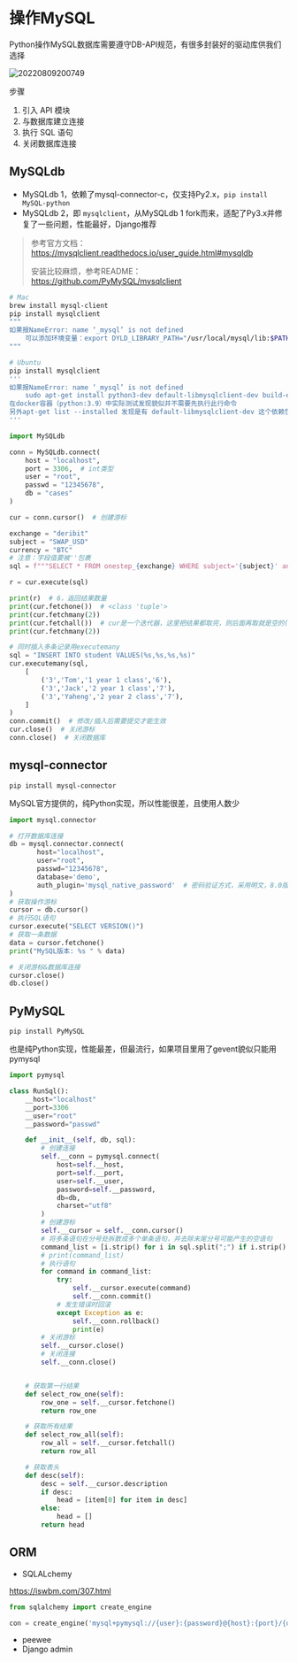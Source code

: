 # 操作MySQL

Python操作MySQL数据库需要遵守DB-API规范，有很多封装好的驱动库供我们选择

![20220809200749](http://image.zuoright.com/20220809200749.png)

步骤

1. 引入 API 模块
2. 与数据库建立连接
3. 执行 SQL 语句
4. 关闭数据库连接

## MySQLdb

- MySQLdb 1，依赖了mysql-connector-c，仅支持Py2.x，`pip install MySQL-python`
- MySQLdb 2，即 `mysqlclient`，从MySQLdb 1 fork而来，适配了Py3.x并修复了一些问题，性能最好，Django推荐

> 参考官方文档：<https://mysqlclient.readthedocs.io/user_guide.html#mysqldb>
>
> 安装比较麻烦，参考README：<https://github.com/PyMySQL/mysqlclient>

```bash
# Mac
brew install mysql-client
pip install mysqlclient
"""
如果报NameError: name ‘_mysql’ is not defined
    可以添加环境变量：export DYLD_LIBRARY_PATH="/usr/local/mysql/lib:$PATH"
"""

# Ubuntu
pip install mysqlclient
'''
如果报NameError: name ‘_mysql’ is not defined
    sudo apt-get install python3-dev default-libmysqlclient-dev build-essential
在docker容器（python:3.9）中实际测试发现貌似并不需要先执行此行命令
另外apt-get list --installed 发现是有 default-libmysqlclient-dev 这个依赖包的
'''
```

```python
import MySQLdb

conn = MySQLdb.connect(
    host = "localhost",
    port = 3306,  # int类型
    user = "root",
    passwd = "12345678",
    db = "cases"
)

cur = conn.cursor()  # 创建游标

exchange = "deribit"
subject = "SWAP_USD"
currency = "BTC"
# 注意：字段值要被''包裹
sql = f"""SELECT * FROM onestep_{exchange} WHERE subject='{subject}' and currency='{currency}'"""

r = cur.execute(sql)

print(r)  # 6，返回结果数量
print(cur.fetchone())  # <class 'tuple'>
print(cur.fetchmany(2))
print(cur.fetchall())  # cur是一个迭代器，这里把结果都取完，则后面再取就是空的()
print(cur.fetchmany(2))

# 同时插入多条记录用executemany
sql = "INSERT INTO student VALUES(%s,%s,%s,%s)"
cur.executemany(sql,
    [
        ('3','Tom','1 year 1 class','6'),
        ('3','Jack','2 year 1 class','7'),
        ('3','Yaheng','2 year 2 class','7'),
    ]
)
conn.commit()  # 修改/插入后需要提交才能生效
cur.close()  # 关闭游标
conn.close()  # 关闭数据库
```

## mysql-connector

`pip install mysql-connector`

MySQL官方提供的，纯Python实现，所以性能很差，且使用人数少

```python
import mysql.connector

# 打开数据库连接
db = mysql.connector.connect(
       host="localhost",
       user="root",
       passwd="12345678",
       database='demo', 
       auth_plugin='mysql_native_password'  # 密码验证方式，采用明文，8.0版本为caching_sha2_password
)
# 获取操作游标 
cursor = db.cursor()
# 执行SQL语句
cursor.execute("SELECT VERSION()")
# 获取一条数据
data = cursor.fetchone()
print("MySQL版本: %s " % data)

# 关闭游标&数据库连接
cursor.close()
db.close()
```

## PyMySQL

`pip install PyMySQL`

也是纯Python实现，性能最差，但最流行，如果项目里用了gevent貌似只能用pymysql

```python
import pymysql

class RunSql():
    __host="localhost"
    __port=3306
    __user="root"
    __password="passwd"

    def __init__(self, db, sql):
        # 创建连接
        self.__conn = pymysql.connect(
            host=self.__host, 
            port=self.__port, 
            user=self.__user, 
            password=self.__password, 
            db=db, 
            charset="utf8"
        )
        # 创建游标
        self.__cursor = self.__conn.cursor()
        # 将多条语句在分号处拆散成多个单条语句，并去除末尾分号可能产生的空语句
        command_list = [i.strip() for i in sql.split(";") if i.strip() != '']
        # print(command_list)
        # 执行语句
        for command in command_list:
            try:
                self.__cursor.execute(command)
                self.__conn.commit()
            # 发生错误时回滚
            except Exception as e:
                self.__conn.rollback()
                print(e)
        # 关闭游标
        self.__cursor.close()
        # 关闭连接
        self.__conn.close()


    # 获取第一行结果
    def select_row_one(self):
        row_one = self.__cursor.fetchone()
        return row_one

    # 获取所有结果
    def select_row_all(self):
        row_all = self.__cursor.fetchall()
        return row_all

    # 获取表头
    def desc(self):
        desc = self.__cursor.description
        if desc:
            head = [item[0] for item in desc]
        else:
            head = []
        return head
```

## ORM

- SQLALchemy

<https://iswbm.com/307.html>

```python
from sqlalchemy import create_engine

con = create_engine('mysql+pymysql://{user}:{password}@{host}:{port}/{database}?charset=utf8mb4'')
```

- peewee
- Django admin
